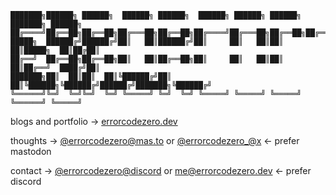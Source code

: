 ```
███████╗██████╗ ██████╗  ██████╗ ██████╗  ██████╗ ██████╗ ██████╗ ███████╗ ██████╗ 
██╔════╝██╔══██╗██╔══██╗██╔═══██╗██╔══██╗██╔════╝██╔═══██╗██╔══██╗██╔════╝██╔═████╗
█████╗  ██████╔╝██████╔╝██║   ██║██████╔╝██║     ██║   ██║██║  ██║█████╗  ██║██╔██║
██╔══╝  ██╔══██╗██╔══██╗██║   ██║██╔══██╗██║     ██║   ██║██║  ██║██╔══╝  ████╔╝██║
███████╗██║  ██║██║  ██║╚██████╔╝██║  ██║╚██████╗╚██████╔╝██████╔╝███████╗╚██████╔╝
╚══════╝╚═╝  ╚═╝╚═╝  ╚═╝ ╚═════╝ ╚═╝  ╚═╝ ╚═════╝ ╚═════╝ ╚═════╝ ╚══════╝ ╚═════╝ 
```

blogs and portfolio -> [errorcodezero.dev](https://www.errorcodezero.dev)

thoughts -> [@errorcodezero@mas.to](https://mas.to/@errorcodezero) or [@errorcodezero_@x](https://twitter.com/@errorcodezero_) <- prefer mastodon

contact -> [@errorcodezero@discord](https://discord.com/users/732064659628097537) or [me@errorcodezero.dev](mailto:me@errorcodezero.dev) <- prefer discord
